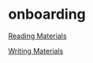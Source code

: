 # onboarding

[Reading Materials](./ReadingMaterials.md)

[Writing Materials](./WritingMaterials.md)
